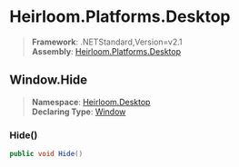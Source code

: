 # Heirloom.Platforms.Desktop

> **Framework**: .NETStandard,Version=v2.1  
> **Assembly**: [Heirloom.Platforms.Desktop][0]  

## Window.Hide

> **Namespace**: [Heirloom.Desktop][0]  
> **Declaring Type**: [Window][1]  

### Hide()

```cs
public void Hide()
```

[0]: ../../../Heirloom.Platforms.Desktop.md
[1]: ../Window.md
